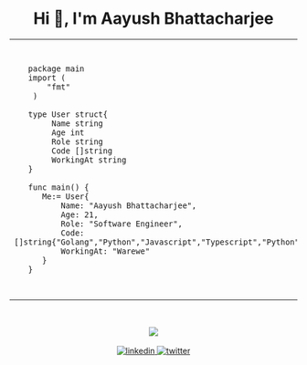 <h1 align="center">  Hi 👋, I'm Aayush Bhattacharjee</h1>

[//]: # (<p align="center"> <img src="https://github.com/ResponseTime/ResponseTime/assets/80978976/3ea58728-19a7-4647-8e16-fc1ce6fab99d" alt="responsetime" />  </p>)

<table align="center">
  <tr>
    <td>
      <pre lang="go">
    
       package main
       import (
           "fmt"
        )  
                                                                                      
       type User struct{
            Name string
            Age int
            Role string
            Code []string
            WorkingAt string
       }
        
       func main() {
          Me:= User{
              Name: "Aayush Bhattacharjee",
              Age: 21,
              Role: "Software Engineer",
              Code: []string{"Golang","Python","Javascript","Typescript","Python","Java"},
              WorkingAt: "Warewe"
          }
       }                                                            
</pre>
</td>

<td> 
  <img  src="https://github.com/ResponseTime/ResponseTime/assets/80978976/a3dfdb04-d063-4ece-a3e1-2e9299086e9c"/>
</td>
  </tr>
</table>



<br/>  

<p align="center">
<img src="https://y.yarn.co/ca431bf5-b0f0-4b9e-869d-9900a15ec553_text.gif"/>
<br/>
<br/>

<a href="https://www.linkedin.com/in/aayush-bhattacharjee/" target="_blank">
<img src=https://img.shields.io/badge/linkedin-%231E77B5.svg?&style=for-the-badge&logo=linkedin&logoColor=white alt=linkedin style="margin-bottom: 5px;" />
</a>
<a href="https://twitter.com/AayushCS09" target="_blank">
<img src=https://img.shields.io/badge/twitter-%2300acee.svg?&style=for-the-badge&logo=twitter&logoColor=white alt=twitter style="margin-bottom: 5px;" />
</a>  
</p>


